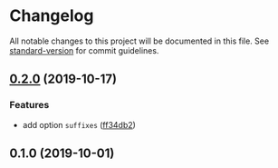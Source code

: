 # Changelog

All notable changes to this project will be documented in this file. See [standard-version](https://github.com/conventional-changelog/standard-version) for commit guidelines.

## [0.2.0](https://github.com/nuxt-community/global-components/compare/v0.1.0...v0.2.0) (2019-10-17)


### Features

* add option `suffixes` ([ff34db2](https://github.com/nuxt-community/global-components/commit/ff34db29ebaf589d35012aeb4053980c0b92fbe0))

## 0.1.0 (2019-10-01)
